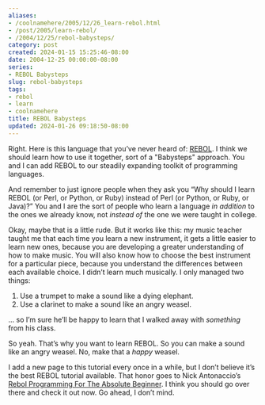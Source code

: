 ```yaml
---
aliases:
- /coolnamehere/2005/12/26_learn-rebol.html
- /post/2005/learn-rebol/
- /2004/12/25/rebol-babysteps/
category: post
created: 2024-01-15 15:25:46-08:00
date: 2004-12-25 00:00:00-08:00
series:
- REBOL Babysteps
slug: rebol-babysteps
tags:
- rebol
- learn
- coolnamehere
title: REBOL Babysteps
updated: 2024-01-26 09:18:50-08:00
---
```


Right. Here is this language that you’ve never heard of: [REBOL](rebol.md). I think we should learn how to use it together, sort of a "Babysteps" approach. You and I can add REBOL to our steadily expanding toolkit of programming languages.

And remember to just ignore people when they ask you “Why should I learn REBOL (or Perl, or Python, or Ruby) instead of Perl (or Python, or Ruby, or Java)?” You and I are the sort of people who learn a language *in addition* to the ones we already know, not *instead of* the one we were taught in college.

Okay, maybe that is a little rude. But it works like this: my music teacher taught me that each time you learn a new instrument, it gets a little easier to learn new ones, because you are developing a greater understanding of how to make music. You will also know how to choose the best instrument for a particular piece, because you understand the differences between each available choice. I didn’t learn much musically. I only managed two things:

1. Use a trumpet to make a sound like a dying elephant.
1. Use a clarinet to make a sound like an angry weasel.

… so I’m sure he’ll be happy to learn that I walked away with *something* from his class.

So yeah. That’s why you want to learn REBOL. So you can make a sound like an angry weasel. No, make that a *happy* weasel.

I add a new page to this tutorial every once in a while, but I don’t believe it’s the best REBOL tutorial available. That honor goes to Nick Antonaccio’s [Rebol Programming For The Absolute Beginner](http://musiclessonz.com/rebol_tutorial.html). I think you should go over there and check it out now. Go ahead, I don’t mind.